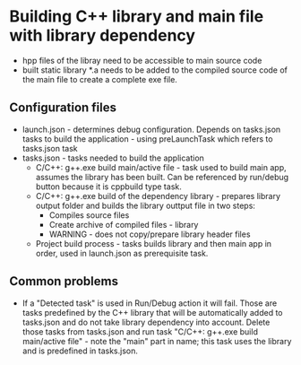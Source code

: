 # Building C++ library and main file with library dependency

* hpp files of the libray need to be accessible to main source code
* built static library *.a needs to be added to the compiled source code of the main file to create a complete exe file.


## Configuration files

* launch.json - determines debug configuration. Depends on tasks.json tasks to build the application - using preLaunchTask which refers to tasks.json task
* tasks.json - tasks needed to build the application
    * C/C++: g++.exe build main/active file - task used to build main app, assumes the library has been built. Can be referenced by run/debug button because it is cppbuild type task.
    * C/C++: g++.exe build of the dependency library - prepares library output folder and builds the library outtput file in two steps:
        * Compiles source files
        * Create archive of compiled files - library  
        * WARNING - does not copy/prepare library header files
    * Project build process - tasks builds library and then main app in order, used in launch.json as prerequisite task.

## Common problems
* If a "Detected task" is used in Run/Debug action it will fail. Those are tasks predefined by the C++ library that will be automatically added to tasks.json and do not take library dependency into account. Delete those tasks from tasks.json and run task "C/C++: g++.exe build main/active file" - note the "main" part in name; this task uses the library and is predefined in tasks.json.